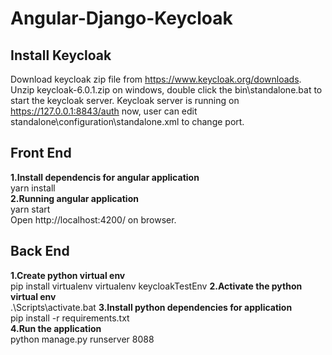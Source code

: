 # Angular-Django-Keycloak  
## Install Keycloak 
Download keycloak zip file from https://www.keycloak.org/downloads.  
Unzip keycloak-6.0.1.zip on windows, double click the bin\standalone.bat to start the keycloak server.
Keycloak server is running on https://127.0.0.1:8843/auth now, user can edit standalone\configuration\standalone.xml to change port.  

## Front End  
**1.Install dependencis for angular application**  
yarn install  
**2.Running angular application**  
yarn start  
Open http://localhost:4200/ on browser.

## Back End  
**1.Create python virtual env**  
pip install virtualenv
virtualenv keycloakTestEnv
**2.Activate the python virtual env**  
.\Scripts\activate.bat
**3.Install python dependencies for application**  
pip install -r requirements.txt  
**4.Run the application**  
python manage.py runserver 8088
